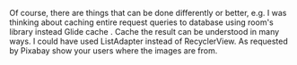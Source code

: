 Of course, there are things that can be done differently or better, e.g. 
I was thinking about caching entire request queries to database using room's library instead Glide cache . 
Cache the result can be understood in many ways.
I could have used ListAdapter instead of RecyclerView.
As requested by Pixabay show your users where the images are from.